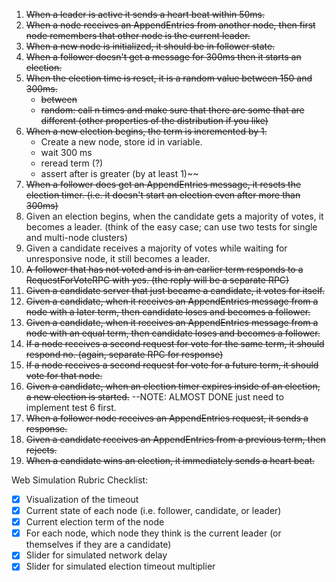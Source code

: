 1) ~~When a leader is active it sends a heart beat within 50ms.~~
2) ~~When a node receives an AppendEntries from another node, then first node remembers that other node is the current leader.~~
3) ~~When a new node is initialized, it should be in follower state.~~
4) ~~When a follower doesn't get a message for 300ms then it starts an election.~~
5) ~~When the election time is reset, it is a random value between 150 and 300ms.~~
    - ~~between~~
    - ~~random: call n times and make sure that there are some that are different (other properties of the distribution if you like)~~
6) ~~When a new election begins, the term is incremented by 1.~~
    - Create a new node, store id in variable.
    - wait 300 ms
    - reread term (?)
    - assert after is greater (by at least 1)~~
7) ~~When a follower does get an AppendEntries message, it resets the election timer. (i.e. it doesn't start an election even after more than 300ms)~~
8) Given an election begins, when the candidate gets a majority of votes, it becomes a leader. (think of the easy case; can use two tests for single and multi-node clusters)
9) Given a candidate receives a majority of votes while waiting for unresponsive node, it still becomes a leader.
10) ~~A follower that has not voted and is in an earlier term responds to a RequestForVoteRPC with yes. (the reply will be a separate RPC)~~
11) ~~Given a candidate server that just became a candidate, it votes for itself.~~
12) ~~Given a candidate, when it receives an AppendEntries message from a node with a later term, then candidate loses and becomes a follower.~~
13) ~~Given a candidate, when it receives an AppendEntries message from a node with an equal term, then candidate loses and becomes a follower.~~
14) ~~If a node receives a second request for vote for the same term, it should respond no. (again, separate RPC for response)~~
15) ~~If a node receives a second request for vote for a future term, it should vote for that node.~~
16) ~~Given a candidate, when an election timer expires inside of an election, a new election is started.~~ --NOTE: ALMOST DONE just need to implement test 6 first.
17) ~~When a follower node receives an AppendEntries request, it sends a response.~~
18) ~~Given a candidate receives an AppendEntries from a previous term, then rejects.~~
19) ~~When a candidate wins an election, it immediately sends a heart beat.~~

Web Simulation Rubric Checklist:
- [x] Visualization of the timeout
- [x] Current state of each node (i.e. follower, candidate, or leader)
- [x] Current election term of the node
- [x] For each node, which node they think is the current leader (or themselves if they are a candidate)
- [x] Slider for simulated network delay
- [x] Slider for simulated election timeout multiplier